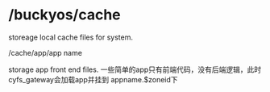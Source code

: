 # /buckyos/cache

storeage local cache files for system.

/cache/app/app name 

storage app front end files.
一些简单的app只有前端代码，没有后端逻辑，此时cyfs_gateway会加载app并挂到 appname.$zoneid下